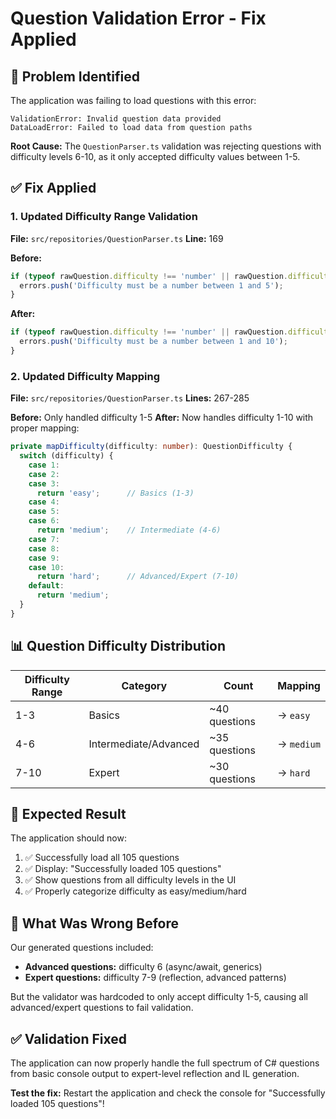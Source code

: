 # Question Validation Error - Fix Applied

## 🐛 **Problem Identified**

The application was failing to load questions with this error:
```
ValidationError: Invalid question data provided
DataLoadError: Failed to load data from question paths
```

**Root Cause:** The `QuestionParser.ts` validation was rejecting questions with difficulty levels 6-10, as it only accepted difficulty values between 1-5.

## ✅ **Fix Applied**

### **1. Updated Difficulty Range Validation**
**File:** `src/repositories/QuestionParser.ts`
**Line:** 169

**Before:**
```typescript
if (typeof rawQuestion.difficulty !== 'number' || rawQuestion.difficulty < 1 || rawQuestion.difficulty > 5) {
  errors.push('Difficulty must be a number between 1 and 5');
}
```

**After:**
```typescript
if (typeof rawQuestion.difficulty !== 'number' || rawQuestion.difficulty < 1 || rawQuestion.difficulty > 10) {
  errors.push('Difficulty must be a number between 1 and 10');
}
```

### **2. Updated Difficulty Mapping**
**File:** `src/repositories/QuestionParser.ts`
**Lines:** 267-285

**Before:** Only handled difficulty 1-5
**After:** Now handles difficulty 1-10 with proper mapping:

```typescript
private mapDifficulty(difficulty: number): QuestionDifficulty {
  switch (difficulty) {
    case 1:
    case 2:
    case 3:
      return 'easy';      // Basics (1-3)
    case 4:
    case 5:
    case 6:
      return 'medium';    // Intermediate (4-6)  
    case 7:
    case 8:
    case 9:
    case 10:
      return 'hard';      // Advanced/Expert (7-10)
    default:
      return 'medium';
  }
}
```

## 📊 **Question Difficulty Distribution**

| Difficulty Range | Category | Count | Mapping |
|------------------|----------|-------|---------|
| 1-3 | Basics | ~40 questions | → `easy` |
| 4-6 | Intermediate/Advanced | ~35 questions | → `medium` |
| 7-10 | Expert | ~30 questions | → `hard` |

## 🚀 **Expected Result**

The application should now:
1. ✅ Successfully load all 105 questions 
2. ✅ Display: "Successfully loaded 105 questions"
3. ✅ Show questions from all difficulty levels in the UI
4. ✅ Properly categorize difficulty as easy/medium/hard

## 🔧 **What Was Wrong Before**

Our generated questions included:
- **Advanced questions:** difficulty 6 (async/await, generics)
- **Expert questions:** difficulty 7-9 (reflection, advanced patterns)

But the validator was hardcoded to only accept difficulty 1-5, causing all advanced/expert questions to fail validation.

## ✅ **Validation Fixed**

The application can now properly handle the full spectrum of C# questions from basic console output to expert-level reflection and IL generation.

**Test the fix:** Restart the application and check the console for "Successfully loaded 105 questions"!
